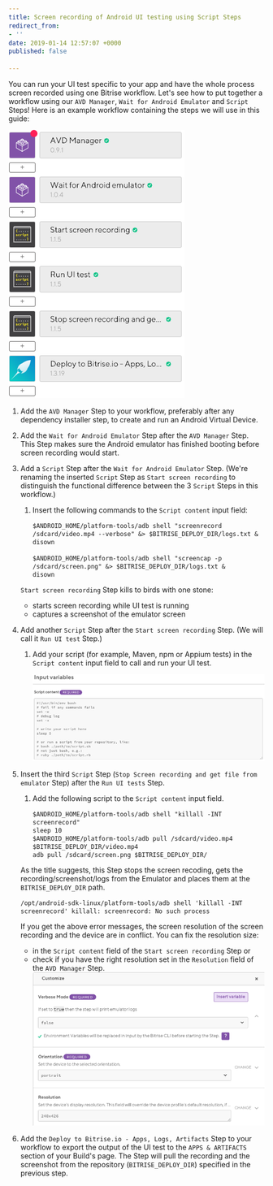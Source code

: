 ```yaml
---
title: Screen recording of Android UI testing using Script Steps
redirect_from:
- ''
date: 2019-01-14 12:57:07 +0000
published: false

---
```

You can run your UI test specific to your app and have the whole process screen recorded using one Bitrise workflow. Let's see how to put together a workflow using our `AVD Manager`, `Wait for Android Emulator` and `Script` Steps! Here is an example workflow containing the steps we will use in this guide:

![](/img/screenrecording-ui-workflow.png)

1. Add the `AVD Manager` Step to your workflow, preferably after any dependency installer step, to create and run an Android Virtual Device.
2. Add the `Wait for Android Emulator` Step after the `AVD Manager` Step. This Step makes sure the Android emulator has finished booting before screen recording would start.
3. Add a `Script` Step after the `Wait for Android Emulator` Step. (We're renaming the inserted `Script` Step as `Start screen recording` to distinguish the functional difference between the 3 `Script` Steps in this workflow.)
   1. Insert the following commands to the `Script content` input field:

          $ANDROID_HOME/platform-tools/adb shell "screenrecord /sdcard/video.mp4 --verbose" &> $BITRISE_DEPLOY_DIR/logs.txt &
          disown
          
          $ANDROID_HOME/platform-tools/adb shell "screencap -p /sdcard/screen.png" &> $BITRISE_DEPLOY_DIR/logs.txt &
          disown

   `Start screen recording` Step kills to birds with one stone:
   * starts screen recording while UI test is running
   * captures a screenshot of the emulator screen
4. Add another `Script` Step after the `Start screen recording` Step. (We will call it `Run UI test` Step.)
   1. Add your script (for example, Maven, npm or Appium tests) in the `Script content` input field to call and run your UI test.

      ![](/img/ui-test-script.png)
5. Insert the third `Script` Step (`Stop Screen recording and get file from emulator` Step) after the `Run UI tests` Step.
   1. Add the following script to the `Script content` input field.

          $ANDROID_HOME/platform-tools/adb shell "killall -INT screenrecord"
          sleep 10
          $ANDROID_HOME/platform-tools/adb pull /sdcard/video.mp4 $BITRISE_DEPLOY_DIR/video.mp4
          adb pull /sdcard/screen.png $BITRISE_DEPLOY_DIR/

   As the title suggests, this Step stops the screen recoding, gets the recording/screenshot/logs from the Emulator and places them at the `BITRISE_DEPLOY_DIR` path.

       /opt/android-sdk-linux/platform-tools/adb shell 'killall -INT screenrecord' killall: screenrecord: No such process

   If you get the above error messages, the screen resolution of the screen recording and the device are in conflict. You can fix the resolution size:
   * in the `Script content` field of the `Start screen recording` Step or
   * check if you have the right resolution set in the `Resolution` field of the `AVD Manager` Step. ![](/img/screen-resolution-avd-manager.png)
6. Add the `Deploy to Bitrise.io - Apps, Logs, Artifacts` Step to your workflow to export the output of the UI test to the `APPS & ARTIFACTS` section of your Build's page. The Step will pull the recording and the screenshot from the repository (`BITRISE_DEPLOY_DIR`) specified in the previous step.